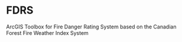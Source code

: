 # FDRS
ArcGIS Toolbox for Fire Danger Rating System based on the Canadian Forest Fire Weather Index System
